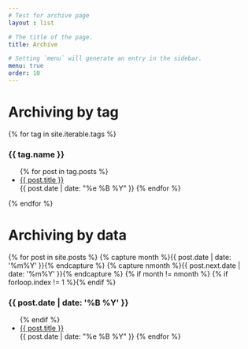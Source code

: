 ```yaml
---
# Test for archive page
layout : list

# The title of the page.
title: Archive

# Setting `menu` will generate an entry in the sidebar.
menu: true
order: 10
---
```


# Archiving by tag

{% for tag in site.iterable.tags %}
<h3>{{ tag.name }}</h3>
<ul>
	{% for post in tag.posts %}
		<li><a href="{{ post.url }}">{{ post.title }}</a></li>
		<time>{{ post.date | date: "%e %B %Y" }}</time>
	{% endfor %}
</ul>
{% endfor %}


# Archiving by data

{% for post in site.posts %}
	{% capture month %}{{ post.date | date: '%m%Y' }}{% endcapture %}
	{% capture nmonth %}{{ post.next.date | date: '%m%Y' }}{% endcapture %}
		{% if month != nmonth %}
			{% if forloop.index != 1 %}</ul>{% endif %}
			<h3>{{ post.date | date: '%B %Y' }}</h3><ul>
		{% endif %}
	<li><a href="{{ post.url }}">{{ post.title }}</a></li>
	<time>{{ post.date | date: "%e %B %Y" }}</time>
{% endfor %}
